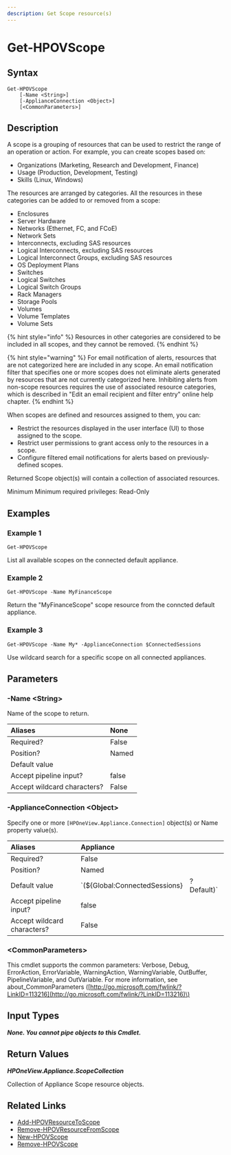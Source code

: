 ```yaml
---
description: Get Scope resource(s)
---
```


# Get-HPOVScope

## Syntax

```text
Get-HPOVScope
    [-Name <String>]
    [-ApplianceConnection <Object>]
    [<CommonParameters>]
```

## Description

A scope is a grouping of resources that can be used to restrict the range of an operation or action. For example, you can create scopes based on:

* Organizations \(Marketing, Research and Development, Finance\)
* Usage \(Production, Development, Testing\)
* Skills \(Linux, Windows\)

The resources are arranged by categories. All the resources in these categories can be added to or removed from a scope:

* Enclosures
* Server Hardware
* Networks \(Ethernet, FC, and FCoE\)
* Network Sets
* Interconnects, excluding SAS resources
* Logical Interconnects, excluding SAS resources
* Logical Interconnect Groups, excluding SAS resources
* OS Deployment Plans
* Switches
* Logical Switches
* Logical Switch Groups
* Rack Managers
* Storage Pools
* Volumes
* Volume Templates
* Volume Sets

{% hint style="info" %}
Resources in other categories are considered to be included in all scopes, and they cannot be removed.
{% endhint %}

{% hint style="warning" %}
For email notification of alerts, resources that are not categorized here are included in any scope. An email notification filter that specifies one or more scopes does not eliminate alerts generated by resources that are not currently categorized here. Inhibiting alerts from non-scope resources requires the use of associated resource categories, which is described in "Edit an email recipient and filter entry" online help chapter.
{% endhint %}

When scopes are defined and resources assigned to them, you can:

* Restrict the resources displayed in the user interface \(UI\) to those assigned to the scope.
* Restrict user permissions to grant access only to the resources in a scope.
* Configure filtered email notifications for alerts based on previously-defined scopes.

Returned Scope object\(s\) will contain a collection of associated resources.

Minimum Minimum required privileges: Read-Only

## Examples

### Example 1

```text
Get-HPOVScope
```

List all available scopes on the connected default appliance.

### Example 2

```text
Get-HPOVScope -Name MyFinanceScope
```

Return the "MyFinanceScope" scope resource from the conncted default appliance.

### Example 3

```text
Get-HPOVScope -Name My* -ApplianceConnection $ConnectedSessions
```

Use wildcard search for a specific scope on all connected appliances.

## Parameters

### -Name &lt;String&gt;

Name of the scope to return.

| Aliases | None |
| :--- | :--- |
| Required? | False |
| Position? | Named |
| Default value |  |
| Accept pipeline input? | false |
| Accept wildcard characters? | False |

### -ApplianceConnection &lt;Object&gt;

Specify one or more `[HPOneView.Appliance.Connection]` object\(s\) or Name property value\(s\).

| Aliases | Appliance |  |
| :--- | :--- | :--- |
| Required? | False |  |
| Position? | Named |  |
| Default value | \`\(${Global:ConnectedSessions} | ? Default\)\` |
| Accept pipeline input? | false |  |
| Accept wildcard characters? | False |  |

### &lt;CommonParameters&gt;

This cmdlet supports the common parameters: Verbose, Debug, ErrorAction, ErrorVariable, WarningAction, WarningVariable, OutBuffer, PipelineVariable, and OutVariable. For more information, see about\_CommonParameters \([http://go.microsoft.com/fwlink/?LinkID=113216](http://go.microsoft.com/fwlink/?LinkID=113216)\)

## Input Types

_**None. You cannot pipe objects to this Cmdlet.**_

## Return Values

_**HPOneView.Appliance.ScopeCollection**_

Collection of Appliance Scope resource objects.

## Related Links

* [Add-HPOVResourceToScope](add-hpovresourcetoscope.md)
* [Remove-HPOVResourceFromScope](remove-hpovresourcefromscope.md)
* [New-HPOVScope](new-hpovscope.md)
* [Remove-HPOVScope](https://github.com/HewlettPackard/POSH-HPOneView-docs/tree/1915d3e6119cf820b69e9b5eb07cbe928a3cfdc7/docs/cmdlets/v5.00/appliance/remove-hpovscope.md)

